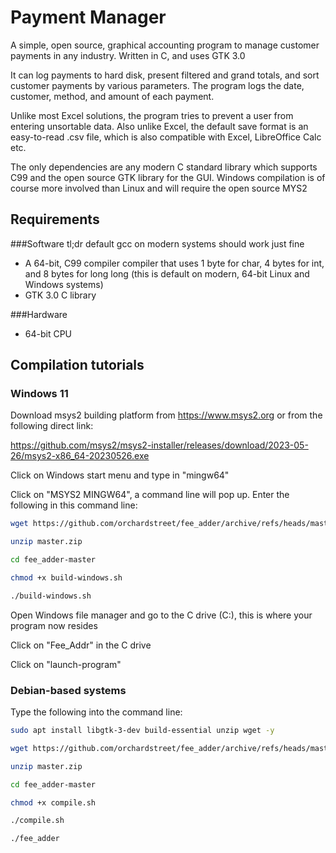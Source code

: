 Payment Manager
========================

A simple, open source, graphical accounting program to manage customer payments in any industry.  Written in C, and uses GTK 3.0

It can log payments to hard disk, present filtered and grand totals, and sort customer payments by various parameters.  The program logs the date, customer, method, and amount of each payment.

Unlike most Excel solutions, the program tries to prevent a user from entering unsortable data.  Also unlike Excel, the default save format is an easy-to-read .csv file, which is also compatible with Excel, LibreOffice Calc etc.

The only dependencies are any modern C standard library which supports C99 and the open source GTK library for the GUI.  Windows compilation is of course more involved than Linux and will require the open source MYS2

Requirements
------------
###Software
tl;dr default gcc on modern systems should work just fine

* A 64-bit, C99 compiler compiler that uses 1 byte for char, 4 bytes for int, and 8 bytes for long long (this is default on modern, 64-bit Linux and Windows systems)
* GTK 3.0 C library

###Hardware
* 64-bit CPU

Compilation tutorials
------------
### Windows 11
Download msys2 building platform from https://www.msys2.org or from the following direct link:

https://github.com/msys2/msys2-installer/releases/download/2023-05-26/msys2-x86_64-20230526.exe

Click on Windows start menu and type in "mingw64"

Click on "MSYS2 MINGW64", a command line will pop up.   Enter the following in this command line:

```bash
wget https://github.com/orchardstreet/fee_adder/archive/refs/heads/master.zip

unzip master.zip

cd fee_adder-master

chmod +x build-windows.sh

./build-windows.sh
```

Open Windows file manager and go to the C drive (C:\), this is where your program now resides

Click on "Fee_Addr" in the C drive

Click on "launch-program"

### Debian-based systems
Type the following into the command line:

```bash
sudo apt install libgtk-3-dev build-essential unzip wget -y

wget https://github.com/orchardstreet/fee_adder/archive/refs/heads/master.zip

unzip master.zip

cd fee_adder-master

chmod +x compile.sh

./compile.sh

./fee_adder
```

